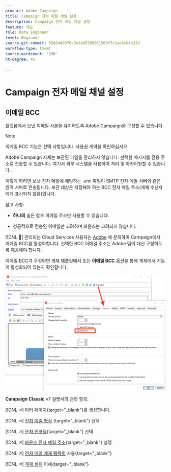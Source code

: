 ```yaml
---
product: Adobe Campaign
title: Campaign 전자 메일 채널 설정
description: Campaign 전자 메일 채널 설정
feature: 개요
role: Data Engineer
level: Beginner
source-git-commit: 0566d40370a3e14d5205861509f7c1ae8cb4b22d
workflow-type: tm+mt
source-wordcount: '290'
ht-degree: 4%

---
```


# Campaign 전자 메일 채널 설정

## 이메일 BCC

플랫폼에서 보낸 이메일 사본을 유지하도록 Adobe Campaign을 구성할 수 있습니다.

>[!NOTE]
>이메일 BCC 기능은 선택 사항입니다. 사용권 계약을 확인하십시오.

Adobe Campaign 자체는 보관된 파일을 관리하지 않습니다. 선택한 메시지를 전용 주소로 전송할 수 있습니다. 여기서 외부 시스템을 사용하여 처리 및 아카이빙할 수 있습니다.

이렇게 하려면 보낸 전자 메일에 해당하는 .eml 파일이 SMTP 전자 메일 서버와 같은 원격 서버로 전송됩니다. 보관 대상은 지정해야 하는 BCC 전자 메일 주소(게재 수신자에게 표시되지 않음)입니다.

참고 사항:

* **하나의** 숨은 참조 이메일 주소만 사용할 수 있습니다.

* 성공적으로 전송된 이메일만 고려하며 바운스는 고려되지 않습니다.

[!DNL :speech_balloon:] 관리되는 Cloud Services 사용자는  [Adobe](../start/campaign-faq.md#support) 에 문의하여 Campaign에서 이메일 BCC를 활성화합니다. 선택한 BCC 이메일 주소는 Adobe 팀이 대신 구성하도록 제공해야 합니다.

이메일 BCC가 구성되면 게재 템플릿에서 또는 **이메일 BCC** 옵션을 통해 게재에서 기능이 활성화되어 있는지 확인합니다.

![](assets/email-bcc.png)


**Campaign Classic** v7 설명서의 관련 항목:


[!DNL :arrow_upper_right:] [미러 페이지](https://experienceleague.adobe.com/docs/campaign-classic/using/sending-messages/sending-emails/sending-an-email/email-parameters.html#generating-mirror-page){target=&quot;_blank&quot;}를 생성합니다.

[!DNL :arrow_upper_right:] [전자 메일 형식](https://experienceleague.adobe.com/docs/campaign-classic/using/sending-messages/sending-emails/sending-an-email/email-parameters.html#selecting-message-formats) {target=&quot;_blank&quot;} 선택

[!DNL :arrow_upper_right:] [문자 인코딩](https://experienceleague.adobe.com/docs/campaign-classic/using/sending-messages/sending-emails/sending-an-email/email-parameters.html#character-encoding){target=&quot;_blank&quot;} 선택

[!DNL :arrow_upper_right:] [바운스 전자 메일 주소](https://experienceleague.adobe.com/docs/campaign-classic/using/sending-messages/sending-emails/sending-an-email/email-parameters.html#managing-bounce-emails){target=&quot;_blank&quot;} 설정

[!DNL :arrow_upper_right:] [전자 메일 게재 템플릿](https://experienceleague.adobe.com/docs/campaign-classic/using/sending-messages/using-delivery-templates/about-templates.html?lang=ko) 사용{target=&quot;_blank&quot;}

[!DNL :arrow_upper_right:] [게재 실패](https://experienceleague.adobe.com/docs/campaign-classic/using/sending-messages/monitoring-deliveries/understanding-delivery-failures.html) 이해{target=&quot;_blank&quot;}
